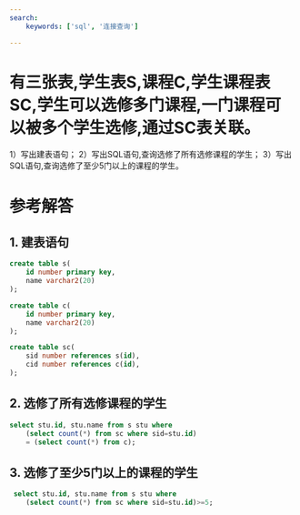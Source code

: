 ```yaml
---
search:
    keywords: ['sql', '连接查询']

---
```



# 有三张表,学生表S,课程C,学生课程表SC,学生可以选修多门课程,一门课程可以被多个学生选修,通过SC表关联。
1）写出建表语句； 
2）写出SQL语句,查询选修了所有选修课程的学生； 
3）写出SQL语句,查询选修了至少5门以上的课程的学生。 

# 参考解答

## 1. 建表语句
```sql
create table s(
    id number primary key, 
    name varchar2(20)
); 
```
```sql
create table c(
    id number primary key, 
    name varchar2(20)
); 
```
```sql
create table sc(
    sid number references s(id), 
    cid number references c(id), 
);
```


## 2. 选修了所有选修课程的学生

```sql
select stu.id, stu.name from s stu where 
    (select count(*) from sc where sid=stu.id) 
    = (select count(*) from c);
```

## 3. 选修了至少5门以上的课程的学生

```sql
 select stu.id, stu.name from s stu where 
    (select count(*) from sc where sid=stu.id)>=5;
```

